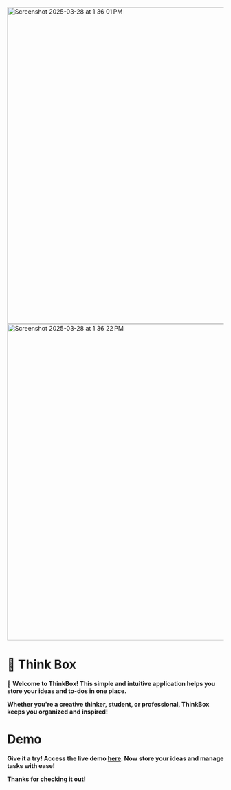 <img width="737" alt="Screenshot 2025-03-28 at 1 36 01 PM" src="https://github.com/user-attachments/assets/d0d0c7dc-8803-433c-a966-cfeeab1129dd" />
<img width="737" alt="Screenshot 2025-03-28 at 1 36 22 PM" src="https://github.com/user-attachments/assets/d9e4f571-d132-4ef6-92cb-39785717d427" />
<b>

# 🧠 Think Box
<b>


**👋 Welcome to ThinkBox!** This simple and intuitive application helps you store your ideas and to-dos in one place.  

Whether you're a creative thinker, student, or professional, ThinkBox keeps you organized and inspired! 


# Demo



Give it a try! Access the live demo [here](https://aasmahash.github.io/ThinkBox/). Now store your ideas and manage tasks with ease! 


Thanks for checking it out!
